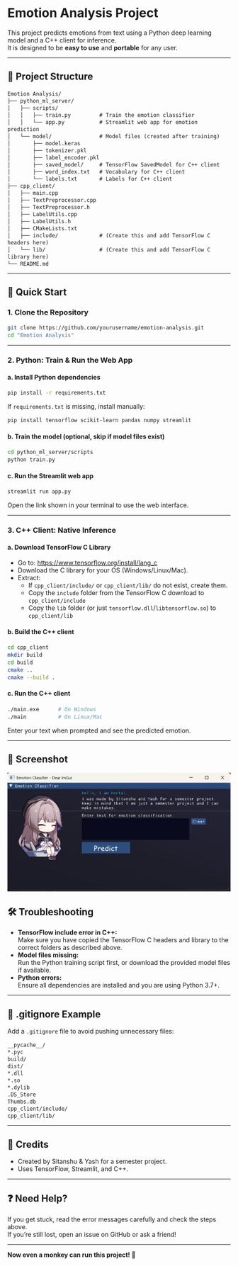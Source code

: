 # Emotion Analysis Project

This project predicts emotions from text using a Python deep learning model and a C++ client for inference.  
It is designed to be **easy to use** and **portable** for any user.

---

## 📁 Project Structure

```
Emotion Analysis/
├── python_ml_server/
│   ├── scripts/
│   │   ├── train.py         # Train the emotion classifier
│   │   └── app.py           # Streamlit web app for emotion prediction
│   └── model/               # Model files (created after training)
│       ├── model.keras
│       ├── tokenizer.pkl
│       ├── label_encoder.pkl
│       ├── saved_model/     # TensorFlow SavedModel for C++ client
│       ├── word_index.txt   # Vocabulary for C++ client
│       └── labels.txt       # Labels for C++ client
├── cpp_client/
│   ├── main.cpp
│   ├── TextPreprocessor.cpp
│   ├── TextPreprocessor.h
│   ├── LabelUtils.cpp
│   ├── LabelUtils.h
│   ├── CMakeLists.txt
│   ├── include/             # (Create this and add TensorFlow C headers here)
│   └── lib/                 # (Create this and add TensorFlow C library here)
└── README.md
```

---

## 🚀 Quick Start

### 1. Clone the Repository

```sh
git clone https://github.com/yourusername/emotion-analysis.git
cd "Emotion Analysis"
```

---

### 2. Python: Train & Run the Web App

#### a. Install Python dependencies

```sh
pip install -r requirements.txt
```
If `requirements.txt` is missing, install manually:
```sh
pip install tensorflow scikit-learn pandas numpy streamlit
```

#### b. Train the model (optional, skip if model files exist)

```sh
cd python_ml_server/scripts
python train.py
```

#### c. Run the Streamlit web app

```sh
streamlit run app.py
```
Open the link shown in your terminal to use the web interface.

---

### 3. C++ Client: Native Inference

#### a. Download TensorFlow C Library

- Go to: https://www.tensorflow.org/install/lang_c
- Download the C library for your OS (Windows/Linux/Mac).
- Extract:
  - If `cpp_client/include/` or `cpp_client/lib/` do not exist, create them.
  - Copy the `include` folder from the TensorFlow C download to `cpp_client/include`
  - Copy the `lib` folder (or just `tensorflow.dll`/`libtensorflow.so`) to `cpp_client/lib`

#### b. Build the C++ client

```sh
cd cpp_client
mkdir build
cd build
cmake ..
cmake --build .
```

#### c. Run the C++ client

```sh
./main.exe      # On Windows
./main          # On Linux/Mac
```
Enter your text when prompted and see the predicted emotion.

---

## 📸 Screenshot

![Main Window Screenshot](cpp_client/screenshot.png)


## 🛠️ Troubleshooting

- **TensorFlow include error in C++:**  
  Make sure you have copied the TensorFlow C headers and library to the correct folders as described above.
- **Model files missing:**  
  Run the Python training script first, or download the provided model files if available.
- **Python errors:**  
  Ensure all dependencies are installed and you are using Python 3.7+.

---

## 🧹 .gitignore Example

Add a `.gitignore` file to avoid pushing unnecessary files:

```
__pycache__/
*.pyc
build/
dist/
*.dll
*.so
*.dylib
.DS_Store
Thumbs.db
cpp_client/include/
cpp_client/lib/
```

---

## 📢 Credits

- Created by Sitanshu & Yash for a semester project.
- Uses TensorFlow, Streamlit, and C++.

---

## ❓ Need Help?

If you get stuck, read the error messages carefully and check the steps above.  
If you’re still lost, open an issue on GitHub or ask a friend!

---

**Now even a monkey can run this project! 🐒**
